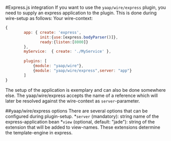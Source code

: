 #Express.js integration
If you want to use the `yaap/wire/express` plugin, you need to supply an express application to the plugin. This is done during wire-setup as follows:
Your wire-context:
```js
{
		app: { create: 'express',
			   init:{use:[express.bodyParser()]}, 
			   ready:{listen:[8000]}
		},
        myService:  { create: './MyService' }, 
        
        plugins: [
			{module: "yaap/wire"},
			{module: "yaap/wire/express",server: "app"}
        ]
}

```

The setup of the application is exemplary and can also be done somewhere else.
The yaap/wire/express accepts the name of a reference which will later be resolved against the wire-context as `server`-parameter.

##yaap/wire/express options
There are several options that can be configured during plugin-setup. 
*`server` (mandatory): string name of the express-application bean
*`view` (optional, default: "jade"): string of the extension that will be added to view-names. These extensions determine the template-engine in express.